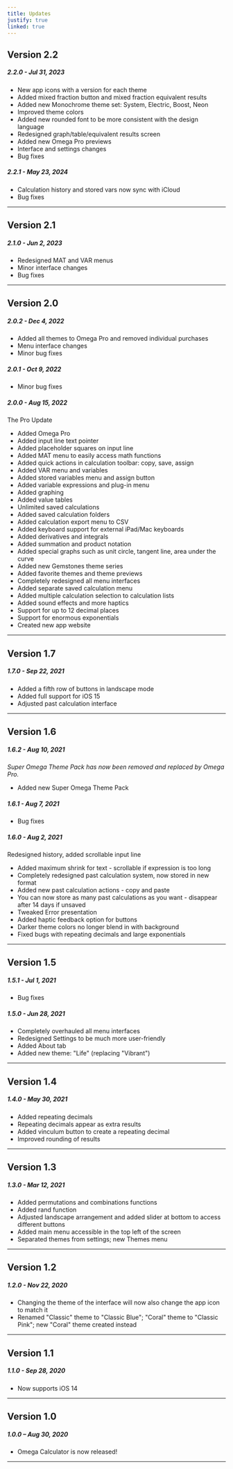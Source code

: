 ```yaml
---
title: Updates
justify: true
linked: true
---
```


## Version 2.2

##### 2.2.0 - Jul 31, 2023

- New app icons with a version for each theme
- Added mixed fraction button and mixed fraction equivalent results
- Added new Monochrome theme set: System, Electric, Boost, Neon
- Improved theme colors
- Added new rounded font to be more consistent with the design language
- Redesigned graph/table/equivalent results screen
- Added new Omega Pro previews
- Interface and settings changes
- Bug fixes

##### 2.2.1 - May 23, 2024

- Calculation history and stored vars now sync with iCloud
- Bug fixes

---

## Version 2.1

##### 2.1.0 - Jun 2, 2023

- Redesigned MAT and VAR menus
- Minor interface changes
- Bug fixes

---

## Version 2.0

##### 2.0.2 - Dec 4, 2022

- Added all themes to Omega Pro and removed individual purchases
- Menu interface changes
- Minor bug fixes

##### 2.0.1 - Oct 9, 2022

- Minor bug fixes

##### 2.0.0 - Aug 15, 2022

The Pro Update

- Added Omega Pro
- Added input line text pointer
- Added placeholder squares on input line
- Added MAT menu to easily access math functions
- Added quick actions in calculation toolbar: copy, save, assign
- Added VAR menu and variables
- Added stored variables menu and assign button
- Added variable expressions and plug-in menu
- Added graphing
- Added value tables
- Unlimited saved calculations
- Added saved calculation folders
- Added calculation export menu to CSV
- Added keyboard support for external iPad/Mac keyboards
- Added derivatives and integrals
- Added summation and product notation
- Added special graphs such as unit circle, tangent line, area under the curve
- Added new Gemstones theme series
- Added favorite themes and theme previews
- Completely redesigned all menu interfaces
- Added separate saved calculation menu
- Added multiple calculation selection to calculation lists
- Added sound effects and more haptics
- Support for up to 12 decimal places
- Support for enormous exponentials
- Created new app website

---

## Version 1.7

##### 1.7.0 - Sep 22, 2021

- Added a fifth row of buttons in landscape mode
- Added full support for iOS 15
- Adjusted past calculation interface

---

## Version 1.6

##### 1.6.2 - Aug 10, 2021

*Super Omega Theme Pack has now been removed and replaced by Omega Pro.*

- Added new Super Omega Theme Pack

##### 1.6.1 - Aug 7, 2021

- Bug fixes

##### 1.6.0 - Aug 2, 2021

Redesigned history, added scrollable input line

- Added maximum shrink for text - scrollable if expression is too long
- Completely redesigned past calculation system, now stored in new format
- Added new past calculation actions - copy and paste
- You can now store as many past calculations as you want - disappear after 14 days if unsaved
- Tweaked Error presentation
- Added haptic feedback option for buttons
- Darker theme colors no longer blend in with background
- Fixed bugs with repeating decimals and large exponentials

---

## Version 1.5

##### 1.5.1 - Jul 1, 2021

- Bug fixes

##### 1.5.0 - Jun 28, 2021

- Completely overhauled all menu interfaces
- Redesigned Settings to be much more user-friendly
- Added About tab
- Added new theme: "Life" (replacing "Vibrant")

---

## Version 1.4

##### 1.4.0 - May 30, 2021

- Added repeating decimals
- Repeating decimals appear as extra results
- Added vinculum button to create a repeating decimal
- Improved rounding of results

---

## Version 1.3

##### 1.3.0 - Mar 12, 2021

- Added permutations and combinations functions
- Added rand function
- Adjusted landscape arrangement and added slider at bottom to access different buttons
- Added main menu accessible in the top left of the screen
- Separated themes from settings; new Themes menu

---

## Version 1.2

##### 1.2.0 - Nov 22, 2020

- Changing the theme of the interface will now also change the app icon to match it
- Renamed "Classic" theme to "Classic Blue"; "Coral" theme to "Classic Pink"; new "Coral" theme created instead

---

## Version 1.1

##### 1.1.0 - Sep 28, 2020

- Now supports iOS 14

---

## Version 1.0

##### 1.0.0 – Aug 30, 2020

- Omega Calculator is now released!

---